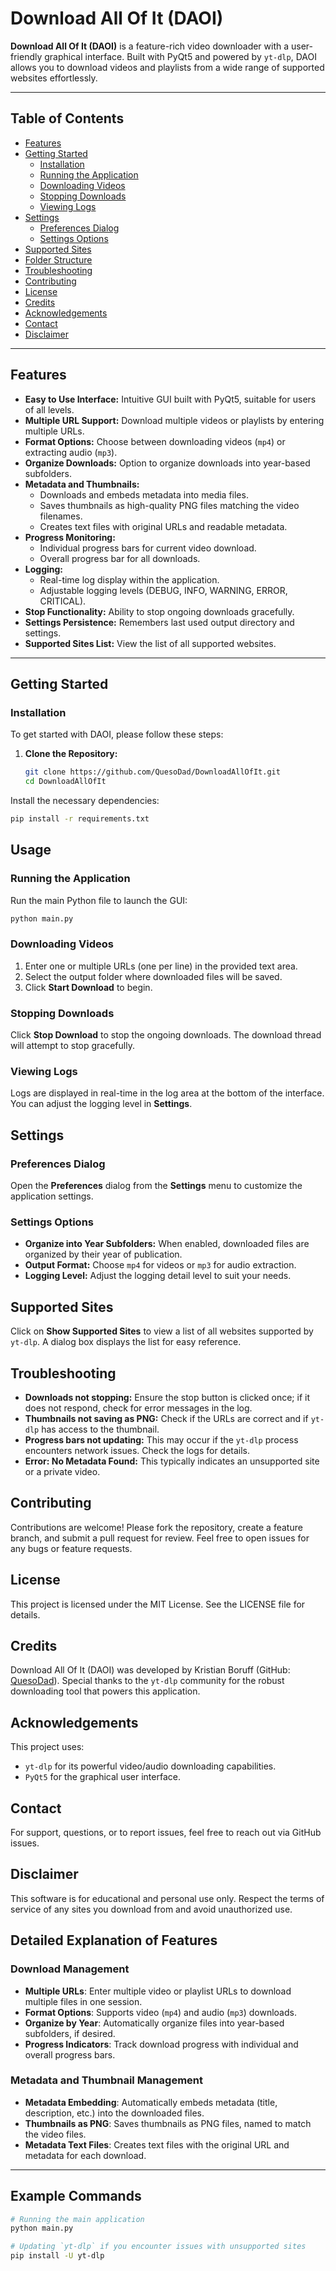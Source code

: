 
# Download All Of It (DAOI)

**Download All Of It (DAOI)** is a feature-rich video downloader with a user-friendly graphical interface. Built with PyQt5 and powered by `yt-dlp`, DAOI allows you to download videos and playlists from a wide range of supported websites effortlessly.

---

## Table of Contents

- [Features](#features)
- [Getting Started](#getting-started)
  - [Installation](#installation)
  - [Running the Application](#running-the-application)
  - [Downloading Videos](#downloading-videos)
  - [Stopping Downloads](#stopping-downloads)
  - [Viewing Logs](#viewing-logs)
- [Settings](#settings)
  - [Preferences Dialog](#preferences-dialog)
  - [Settings Options](#settings-options)
- [Supported Sites](#supported-sites)
- [Folder Structure](#folder-structure)
- [Troubleshooting](#troubleshooting)
- [Contributing](#contributing)
- [License](#license)
- [Credits](#credits)
- [Acknowledgements](#acknowledgements)
- [Contact](#contact)
- [Disclaimer](#disclaimer)

---

## Features

- **Easy to Use Interface:** Intuitive GUI built with PyQt5, suitable for users of all levels.
- **Multiple URL Support:** Download multiple videos or playlists by entering multiple URLs.
- **Format Options:** Choose between downloading videos (`mp4`) or extracting audio (`mp3`).
- **Organize Downloads:** Option to organize downloads into year-based subfolders.
- **Metadata and Thumbnails:**
  - Downloads and embeds metadata into media files.
  - Saves thumbnails as high-quality PNG files matching the video filenames.
  - Creates text files with original URLs and readable metadata.
- **Progress Monitoring:**
  - Individual progress bars for current video download.
  - Overall progress bar for all downloads.
- **Logging:**
  - Real-time log display within the application.
  - Adjustable logging levels (DEBUG, INFO, WARNING, ERROR, CRITICAL).
- **Stop Functionality:** Ability to stop ongoing downloads gracefully.
- **Settings Persistence:** Remembers last used output directory and settings.
- **Supported Sites List:** View the list of all supported websites.

---

## Getting Started

### Installation

To get started with DAOI, please follow these steps:

1. **Clone the Repository:**

   ```bash
   git clone https://github.com/QuesoDad/DownloadAllOfIt.git
   cd DownloadAllOfIt

Install the necessary dependencies:

```bash
pip install -r requirements.txt
```

## Usage

### Running the Application

Run the main Python file to launch the GUI:

```bash
python main.py
```

### Downloading Videos

1. Enter one or multiple URLs (one per line) in the provided text area.
2. Select the output folder where downloaded files will be saved.
3. Click **Start Download** to begin.

### Stopping Downloads

Click **Stop Download** to stop the ongoing downloads. The download thread will attempt to stop gracefully.

### Viewing Logs

Logs are displayed in real-time in the log area at the bottom of the interface. You can adjust the logging level in **Settings**.

## Settings

### Preferences Dialog

Open the **Preferences** dialog from the **Settings** menu to customize the application settings.

### Settings Options

- **Organize into Year Subfolders:** When enabled, downloaded files are organized by their year of publication.
- **Output Format:** Choose `mp4` for videos or `mp3` for audio extraction.
- **Logging Level:** Adjust the logging detail level to suit your needs.

## Supported Sites

Click on **Show Supported Sites** to view a list of all websites supported by `yt-dlp`. A dialog box displays the list for easy reference.

## Troubleshooting

- **Downloads not stopping:** Ensure the stop button is clicked once; if it does not respond, check for error messages in the log.
- **Thumbnails not saving as PNG:** Check if the URLs are correct and if `yt-dlp` has access to the thumbnail.
- **Progress bars not updating:** This may occur if the `yt-dlp` process encounters network issues. Check the logs for details.
- **Error: No Metadata Found:** This typically indicates an unsupported site or a private video.

## Contributing

Contributions are welcome! Please fork the repository, create a feature branch, and submit a pull request for review. Feel free to open issues for any bugs or feature requests.

## License

This project is licensed under the MIT License. See the LICENSE file for details.

## Credits

Download All Of It (DAOI) was developed by Kristian Boruff (GitHub: [QuesoDad](https://github.com/QuesoDad)). Special thanks to the `yt-dlp` community for the robust downloading tool that powers this application.

## Acknowledgements

This project uses:
- `yt-dlp` for its powerful video/audio downloading capabilities.
- `PyQt5` for the graphical user interface.

## Contact

For support, questions, or to report issues, feel free to reach out via GitHub issues.

## Disclaimer

This software is for educational and personal use only. Respect the terms of service of any sites you download from and avoid unauthorized use.

## Detailed Explanation of Features

### Download Management

- **Multiple URLs**: Enter multiple video or playlist URLs to download multiple files in one session.
- **Format Options**: Supports video (`mp4`) and audio (`mp3`) downloads.
- **Organize by Year**: Automatically organize files into year-based subfolders, if desired.
- **Progress Indicators**: Track download progress with individual and overall progress bars.

### Metadata and Thumbnail Management

- **Metadata Embedding**: Automatically embeds metadata (title, description, etc.) into the downloaded files.
- **Thumbnails as PNG**: Saves thumbnails as PNG files, named to match the video files.
- **Metadata Text Files**: Creates text files with the original URL and metadata for each download.

---

## Example Commands

```bash
# Running the main application
python main.py

# Updating `yt-dlp` if you encounter issues with unsupported sites
pip install -U yt-dlp
```
